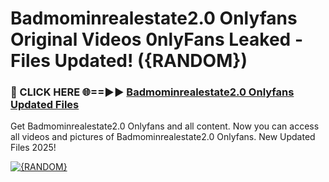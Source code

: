 # Badmominrealestate2.0 Onlyfans Original Videos 0nlyFans Leaked - Files Updated! ({RANDOM})

<h3>🔴 CLICK HERE 🌐==►► <a href="https://betterlinks.top/A2PfLJ" rel="nofollow">Badmominrealestate2.0 Onlyfans Updated Files</a></h3>

Get Badmominrealestate2.0 Onlyfans and all content. Now you can access all videos and pictures of Badmominrealestate2.0 Onlyfans. New Updated Files 2025!

[![{RANDOM}](https://i.imgur.com/ppqm5kG.gif)](https://betterlinks.top/A2PfLJ)